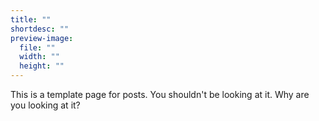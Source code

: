 ```yaml
---
title: ""
shortdesc: ""
preview-image:
  file: ""
  width: ""
  height: ""
---
```


This is a template page for posts. You shouldn't be looking at it. Why are you looking at it?